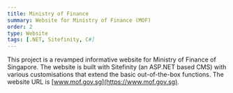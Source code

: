 ```yaml
---
title: Ministry of Finance
summary: Website for Ministry of Finance (MOF)
order: 2
type: Website
tags: [.NET, Sitefinity, C#]
---
```


This project is a revamped informative website for Ministry of Finance of Singapore. The website is built with Sitefinity (an ASP.NET based CMS) with various customisations that extend the basic out-of-the-box functions. The website URL is [www.mof.gov.sg](https://www.mof.gov.sg).